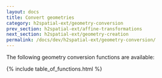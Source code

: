```yaml
---
layout: docs
title: Convert geometries
category: h2spatial-ext/geometry-conversion
prev_section: h2spatial-ext/affine-transformations
next_section: h2spatial-ext/geometry-creation
permalink: /docs/dev/h2spatial-ext/geometry-conversion/
---
```


The following geometry conversion functions are available:

{% include table_of_functions.html %}
